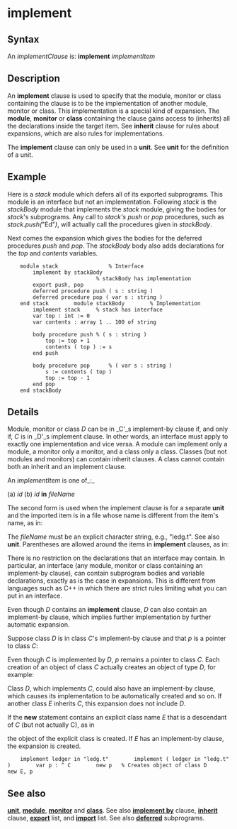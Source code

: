 
# implement

## Syntax
An _implementClause_ is:   **implement** _implementItem_

## Description
An **implement** clause is used to specify that the module, monitor or class containing the clause is to be the implementation of another module, monitor or class. This implementation is a special kind of expansion. The **module**, **monitor** or **class** containing the clause gains access to (inherits) all the declarations inside the target item. See **inherit** clause for rules about expansions, which are also rules for implementations.

The **implement** clause can only be used in a **unit**. See **unit** for the definition of a unit.


## Example
Here is a _stack_ module which defers all of its exported subprograms. This module is an interface but not an implementation. Following _stack_ is the _stackBody_ module that implements the _stack_ module, giving the bodies for _stack_'s subprograms. Any call to _stack's_ _push_ or _pop_ procedures, such as _stack_._push(_"Ed"_)_, will actually call the procedures given in _stackBody_.

Next comes the expansion which gives the bodies for the deferred procedures _push_ and _pop_. The _stackBody_ body also adds declarations for the _top_ and _contents_ variables.

        module stack                % Interface
            implement by stackBody
                                % stackBody has implementation
            export push, pop
            deferred procedure push ( s : string )
            deferred procedure pop ( var s : string )
        end stack        module stackBody        % Implementation
            implement stack     % stack has interface
            var top : int := 0
            var contents : array 1 .. 100 of string
        
            body procedure push % ( s : string )
                top := top + 1
                contents ( top ) := s
            end push
        
            body procedure pop      % ( var s : string )
                s := contents ( top )
                top := top - 1
            end pop
        end stackBody
## Details
Module, monitor or class _D_ can be in _C'_s implement-by clause if, and only if, _C_ is in _D'_s implement clause. In other words, an interface must apply to exactly one implementation and vice versa. A module can implement only a module, a monitor only a monitor, and a class only a class. Classes (but not modules and monitors) can contain inherit clauses. A class cannot contain both an inherit and an implement clause.

An _implementItem_ is one of_:_


(a) _id_
(b) _id_ **in** _fileName_


The second form is used when the implement clause is for a separate **unit** and the imported item is in a file whose name is different from the item's name, as in:

The _fileName_ must be an explicit character string, e.g., "ledg.t". See also **unit**. Parentheses are allowed around the items in **implement** clauses, as in:

There is no restriction on the declarations that an interface may contain. In particular, an interface (any module, monitor or class containing an implement-by clause), can contain subprogram bodies and variable declarations, exactly as is the case in expansions. This is different from languages such as C++ in which there are strict rules limiting what you can put in an interface.

Even though _D_ contains an **implement** clause, _D_ can also contain an implement-by clause, which implies further implementation by further automatic expansion.

Suppose class _D_ is in class _C_'s implement-by clause and that _p_ is a pointer to class _C_:

Even though _C_ is implemented by _D_, _p_ remains a pointer to class _C_. Each creation of an object of class _C_ actually creates an object of type _D_, for example:

Class _D_, which implements _C_, could also have an implement-by clause, which causes its implementation to be automatically created and so on. If another class _E_ inherits _C_, this expansion does not include _D_.

If the **new** statement contains an explicit class name _E_ that is a descendant of _C_ (but not actually C), as in

the object of the explicit class is created. If _E_ has an implement-by clause, the expansion is created.

        implement ledger in "ledg.t"        implement ( ledger in "ledg.t" )        var p : ^ C        new p   % Creates object of class D        new E, p
## See also
**[unit](unit.html)**, **[module](module.html)**, **[monitor](monitor.html)** and **[class](class.html)**. See also **[implement by](implement_by.html)** clause, **[inherit](inherit.html)** clause, **[export](export.html)** list, and **[import](import.html)** list. See also **[deferred](deferred.html)** subprograms.

